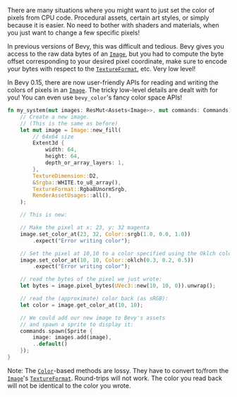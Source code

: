 There are many situations where you might want to just set the color of pixels
from CPU code.  Procedural assets, certain art styles, or simply because
it is easier. No need to bother with shaders and materials, when you just want
to change a few specific pixels!

In previous versions of Bevy, this was difficult and tedious. Bevy gives you
access to the raw data bytes of an [`Image`], but you had to compute the byte
offset corresponding to your desired pixel coordinate, make sure to encode your
bytes with respect to the [`TextureFormat`], etc. Very low level!

In Bevy 0.15, there are now user-friendly APIs for reading and writing the
colors of pixels in an [`Image`]. The tricky low-level details are dealt with
for you! You can even use `bevy_color`'s fancy color space APIs!

```rust
fn my_system(mut images: ResMut<Assets<Image>>, mut commands: Commands) {
    // Create a new image.
    // (This is the same as before)
    let mut image = Image::new_fill(
        // 64x64 size
        Extent3d {
            width: 64,
            height: 64,
            depth_or_array_layers: 1,
        },
        TextureDimension::D2,
        &Srgba::WHITE.to_u8_array(),
        TextureFormat::Rgba8UnormSrgb,
        RenderAssetUsages::all(),
    );

    // This is new:

    // Make the pixel at x: 23, y: 32 magenta
    image.set_color_at(23, 32, Color::srgb(1.0, 0.0, 1.0))
        .expect("Error writing color");

    // Set the pixel at 10,10 to a color specified using the Oklch color space:
    image.set_color_at(10, 10, Color::oklch(0.3, 0.2, 0.5))
        .expect("Error writing color");

    // read the bytes of the pixel we just wrote:
    let bytes = image.pixel_bytes(UVec3::new(10, 10, 0)).unwrap();

    // read the (approximate) color back (as sRGB):
    let color = image.get_color_at(10, 10);

    // We could add our new image to Bevy's assets
    // and spawn a sprite to display it:
    commands.spawn(Sprite {
        image: images.add(image),
        ..default()
    });
}
```

Note: The [`Color`]-based methods are lossy. They have to convert to/from the
[`Image`]'s [`TextureFormat`]. Round-trips will not work. The color you read back
will not be identical to the color you wrote.

[`Image`]: https://docs.rs/bevy/0.15.0-rc.3/bevy/prelude/struct.Image.html
[`TextureFormat`]: https://docs.rs/bevy/0.15.0-rc.3/bevy/render/render_resource/enum.TextureFormat.html
[`Color`]: https://docs.rs/bevy/0.15.0-rc.3/bevy/color/enum.Color.html
